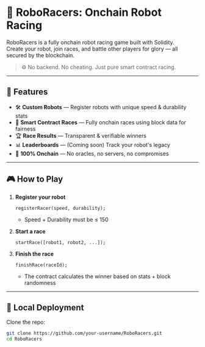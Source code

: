# 🤖 RoboRacers: Onchain Robot Racing       
       
RoboRacers is a fully onchain robot racing game built with Solidity.        
Create your robot, join races, and battle other players for glory — all secured by the blockchain.   
       
> ⚙️ No backend. No cheating. Just pure smart contract racing.    
      
---    
     
## 🚀 Features  
  
- 🛠️ **Custom Robots** — Register robots with unique speed & durability stats       
- 🏁 **Smart Contract Races** — Fully onchain races using block data for fairness    
- 🏆 **Race Results** — Transparent & verifiable winners    
- 📊 **Leaderboards** — (Coming soon) Track your robot's legacy     
- 🔐 **100% Onchain** — No oracles, no servers, no compromises    
  
---  
 
## 🎮 How to Play 
 
1. **Register your robot** 
    ```solidity 
    registerRacer(speed, durability);
    ```
    - Speed + Durability must be ≤ 150

2. **Start a race**
    ```solidity
    startRace([robot1, robot2, ...]);
    ```

3. **Finish the race**
    ```solidity
    finishRace(raceId);
    ```
    - The contract calculates the winner based on stats + block randomness

---

## 🧪 Local Deployment

Clone the repo:

```bash
git clone https://github.com/your-username/RoboRacers.git
cd RoboRacers
